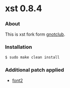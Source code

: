 xst 0.8.4  
=========  
  
### About  
This is xst fork form [gnotclub](https://github.com/gnotclub/xst).  
  
### Installation
  
```sh
$ sudo make clean install
```
  
### Additional patch applied  
  
- [font2](https://st.suckless.org/patches/font2/)
